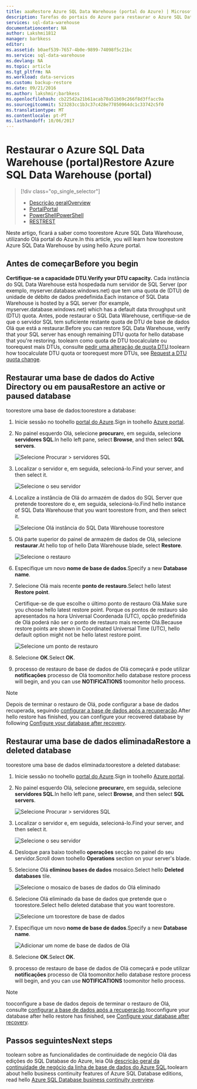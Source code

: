 ```yaml
---
title: aaaRestore Azure SQL Data Warehouse (portal do Azure) | Microsoft Docs
description: Tarefas do portais do Azure para restaurar o Azure SQL Data Warehouse.
services: sql-data-warehouse
documentationcenter: NA
author: Lakshmi1812
manager: barbkess
editor: 
ms.assetid: b0aef539-7657-4b0e-9899-74098f5c21bc
ms.service: sql-data-warehouse
ms.devlang: NA
ms.topic: article
ms.tgt_pltfrm: NA
ms.workload: data-services
ms.custom: backup-restore
ms.date: 09/21/2016
ms.author: lakshmir;barbkess
ms.openlocfilehash: cb225d2a21b61acab70a51b69c266f8d3ffacc9a
ms.sourcegitcommit: 523283cc1b3c37c428e77850964dc1c33742c5f0
ms.translationtype: MT
ms.contentlocale: pt-PT
ms.lasthandoff: 10/06/2017
---
```

# <a name="restore-azure-sql-data-warehouse-portal"></a><span data-ttu-id="357b5-103">Restaurar o Azure SQL Data Warehouse (portal)</span><span class="sxs-lookup"><span data-stu-id="357b5-103">Restore Azure SQL Data Warehouse (portal)</span></span>
> [!div class="op_single_selector"]
> * <span data-ttu-id="357b5-104">[Descrição geral][Overview]</span><span class="sxs-lookup"><span data-stu-id="357b5-104">[Overview][Overview]</span></span>
> * <span data-ttu-id="357b5-105">[Portal][Portal]</span><span class="sxs-lookup"><span data-stu-id="357b5-105">[Portal][Portal]</span></span>
> * <span data-ttu-id="357b5-106">[PowerShell][PowerShell]</span><span class="sxs-lookup"><span data-stu-id="357b5-106">[PowerShell][PowerShell]</span></span>
> * <span data-ttu-id="357b5-107">[REST][REST]</span><span class="sxs-lookup"><span data-stu-id="357b5-107">[REST][REST]</span></span>
>
>
<span data-ttu-id="357b5-108">Neste artigo, ficará a saber como toorestore Azure SQL Data Warehouse, utilizando Olá portal do Azure.</span><span class="sxs-lookup"><span data-stu-id="357b5-108">In this article, you will learn how toorestore Azure SQL Data Warehouse by using hello Azure portal.</span></span>

## <a name="before-you-begin"></a><span data-ttu-id="357b5-109">Antes de começar</span><span class="sxs-lookup"><span data-stu-id="357b5-109">Before you begin</span></span>
<span data-ttu-id="357b5-110">**Certifique-se a capacidade DTU.**</span><span class="sxs-lookup"><span data-stu-id="357b5-110">**Verify your DTU capacity.**</span></span> <span data-ttu-id="357b5-111">Cada instância do SQL Data Warehouse está hospedada num servidor de SQL Server (por exemplo, myserver.database.windows.net) que tem uma quota de (DTU) de unidade de débito de dados predefinida.</span><span class="sxs-lookup"><span data-stu-id="357b5-111">Each instance of SQL Data Warehouse is hosted by a SQL server (for example, myserver.database.windows.net) which has a default data throughput unit (DTU) quota.</span></span> <span data-ttu-id="357b5-112">Antes, pode restaurar o SQL Data Warehouse, certifique-se de que o servidor SQL tem suficiente restante quota de DTU de base de dados Olá que está a restaurar.</span><span class="sxs-lookup"><span data-stu-id="357b5-112">Before you can restore SQL Data Warehouse, verify that your SQL server has enough remaining DTU quota for hello database that you're restoring.</span></span> <span data-ttu-id="357b5-113">toolearn como quota de DTU toocalculate ou toorequest mais DTUs, consulte [pedir uma alteração de quota DTU][Request a DTU quota change].</span><span class="sxs-lookup"><span data-stu-id="357b5-113">toolearn how toocalculate DTU quota or toorequest more DTUs, see [Request a DTU quota change][Request a DTU quota change].</span></span>

## <a name="restore-an-active-or-paused-database"></a><span data-ttu-id="357b5-114">Restaurar uma base de dados do Active Directory ou em pausa</span><span class="sxs-lookup"><span data-stu-id="357b5-114">Restore an active or paused database</span></span>
<span data-ttu-id="357b5-115">toorestore uma base de dados:</span><span class="sxs-lookup"><span data-stu-id="357b5-115">toorestore a database:</span></span>

1. <span data-ttu-id="357b5-116">Inicie sessão no toohello [portal do Azure][Azure portal].</span><span class="sxs-lookup"><span data-stu-id="357b5-116">Sign in toohello [Azure portal][Azure portal].</span></span>
2. <span data-ttu-id="357b5-117">No painel esquerdo Olá, selecione **procurar**e, em seguida, selecione **servidores SQL**.</span><span class="sxs-lookup"><span data-stu-id="357b5-117">In hello left pane, select **Browse**, and then select **SQL servers**.</span></span>

    ![Selecione Procurar > servidores SQL](./media/sql-data-warehouse-restore-database-portal/01-browse-for-sql-server.png)
3. <span data-ttu-id="357b5-119">Localizar o servidor e, em seguida, selecioná-lo.</span><span class="sxs-lookup"><span data-stu-id="357b5-119">Find your server, and then select it.</span></span>

    ![Selecione o seu servidor](./media/sql-data-warehouse-restore-database-portal/01-select-server.png)
4. <span data-ttu-id="357b5-121">Localize a instância de Olá do armazém de dados do SQL Server que pretende toorestore do e, em seguida, selecioná-lo.</span><span class="sxs-lookup"><span data-stu-id="357b5-121">Find hello instance of SQL Data Warehouse that you want toorestore from, and then select it.</span></span>

    ![Selecione Olá instância do SQL Data Warehouse toorestore](./media/sql-data-warehouse-restore-database-portal/01-select-active-dw.png)
5. <span data-ttu-id="357b5-123">Olá parte superior do painel de armazém de dados de Olá, selecione **restaurar**.</span><span class="sxs-lookup"><span data-stu-id="357b5-123">At hello top of hello Data Warehouse blade, select **Restore**.</span></span>

    ![Selecione o restauro](./media/sql-data-warehouse-restore-database-portal/01-select-restore-from-active.png)
6. <span data-ttu-id="357b5-125">Especifique um novo **nome de base de dados**.</span><span class="sxs-lookup"><span data-stu-id="357b5-125">Specify a new **Database name**.</span></span>
7. <span data-ttu-id="357b5-126">Selecione Olá mais recente **ponto de restauro**.</span><span class="sxs-lookup"><span data-stu-id="357b5-126">Select hello latest **Restore point**.</span></span>

   <span data-ttu-id="357b5-127">Certifique-se de que escolhe o último ponto de restauro Olá.</span><span class="sxs-lookup"><span data-stu-id="357b5-127">Make sure you choose hello latest restore point.</span></span> <span data-ttu-id="357b5-128">Porque os pontos de restauro são apresentados na hora Universal Coordenada (UTC), opção predefinida de Olá poderá não ser o ponto de restauro mais recente Olá.</span><span class="sxs-lookup"><span data-stu-id="357b5-128">Because restore points are shown in Coordinated Universal Time (UTC), hello default option might not be hello latest restore point.</span></span>

      ![Selecione um ponto de restauro](./media/sql-data-warehouse-restore-database-portal/01-restore-blade-from-active.png)
8. <span data-ttu-id="357b5-130">Selecione **OK**.</span><span class="sxs-lookup"><span data-stu-id="357b5-130">Select **OK**.</span></span>
9. <span data-ttu-id="357b5-131">processo de restauro de base de dados de Olá começará e pode utilizar **notificações** processo de Olá toomonitor.</span><span class="sxs-lookup"><span data-stu-id="357b5-131">hello database restore process will begin, and you can use **NOTIFICATIONS** toomonitor hello process.</span></span>

> [!NOTE]
> <span data-ttu-id="357b5-132">Depois de terminar o restauro de Olá, pode configurar a base de dados recuperada, seguindo [configurar a base de dados após a recuperação][Configure your database after recovery].</span><span class="sxs-lookup"><span data-stu-id="357b5-132">After hello restore has finished, you can configure your recovered database by following [Configure your database after recovery][Configure your database after recovery].</span></span>
>
>

## <a name="restore-a-deleted-database"></a><span data-ttu-id="357b5-133">Restaurar uma base de dados eliminada</span><span class="sxs-lookup"><span data-stu-id="357b5-133">Restore a deleted database</span></span>
<span data-ttu-id="357b5-134">toorestore uma base de dados eliminada:</span><span class="sxs-lookup"><span data-stu-id="357b5-134">toorestore a deleted database:</span></span>

1. <span data-ttu-id="357b5-135">Inicie sessão no toohello [portal do Azure][Azure portal].</span><span class="sxs-lookup"><span data-stu-id="357b5-135">Sign in toohello [Azure portal][Azure portal].</span></span>
2. <span data-ttu-id="357b5-136">No painel esquerdo Olá, selecione **procurar**e, em seguida, selecione **servidores SQL**.</span><span class="sxs-lookup"><span data-stu-id="357b5-136">In hello left pane, select **Browse**, and then select **SQL servers**.</span></span>

    ![Selecione Procurar > servidores SQL](./media/sql-data-warehouse-restore-database-portal/01-browse-for-sql-server.png)
3. <span data-ttu-id="357b5-138">Localizar o servidor e, em seguida, selecioná-lo.</span><span class="sxs-lookup"><span data-stu-id="357b5-138">Find your server, and then select it.</span></span>

    ![Selecione o seu servidor](./media/sql-data-warehouse-restore-database-portal/02-select-server.png)
4. <span data-ttu-id="357b5-140">Desloque para baixo toohello **operações** secção no painel do seu servidor.</span><span class="sxs-lookup"><span data-stu-id="357b5-140">Scroll down toohello **Operations** section on your server's blade.</span></span>
5. <span data-ttu-id="357b5-141">Selecione Olá **eliminou bases de dados** mosaico.</span><span class="sxs-lookup"><span data-stu-id="357b5-141">Select hello **Deleted databases** tile.</span></span>

    ![Selecione o mosaico de bases de dados do Olá eliminado](./media/sql-data-warehouse-restore-database-portal/02-select-deleted-dws.png)
6. <span data-ttu-id="357b5-143">Selecione Olá eliminado da base de dados que pretende que o toorestore.</span><span class="sxs-lookup"><span data-stu-id="357b5-143">Select hello deleted database that you want toorestore.</span></span>

    ![Selecione um toorestore de base de dados](./media/sql-data-warehouse-restore-database-portal/02-select-deleted-dw.png)
7. <span data-ttu-id="357b5-145">Especifique um novo **nome de base de dados**.</span><span class="sxs-lookup"><span data-stu-id="357b5-145">Specify a new **Database name**.</span></span>

    ![Adicionar um nome de base de dados de Olá](./media/sql-data-warehouse-restore-database-portal/02-restore-blade-from-deleted.png)
8. <span data-ttu-id="357b5-147">Selecione **OK**.</span><span class="sxs-lookup"><span data-stu-id="357b5-147">Select **OK**.</span></span>
9. <span data-ttu-id="357b5-148">processo de restauro de base de dados de Olá começará e pode utilizar **notificações** processo de Olá toomonitor.</span><span class="sxs-lookup"><span data-stu-id="357b5-148">hello database restore process will begin, and you can use **NOTIFICATIONS** toomonitor hello process.</span></span>

> [!NOTE]
> <span data-ttu-id="357b5-149">tooconfigure a base de dados depois de terminar o restauro de Olá, consulte [configurar a base de dados após a recuperação][Configure your database after recovery].</span><span class="sxs-lookup"><span data-stu-id="357b5-149">tooconfigure your database after hello restore has finished, see [Configure your database after recovery][Configure your database after recovery].</span></span>
>
>

## <a name="next-steps"></a><span data-ttu-id="357b5-150">Passos seguintes</span><span class="sxs-lookup"><span data-stu-id="357b5-150">Next steps</span></span>
<span data-ttu-id="357b5-151">toolearn sobre as funcionalidades de continuidade de negócio Olá das edições do SQL Database do Azure, leia Olá [descrição geral da continuidade de negócio da linha de base de dados do Azure SQL][Azure SQL Database business continuity overview].</span><span class="sxs-lookup"><span data-stu-id="357b5-151">toolearn about hello business continuity features of Azure SQL Database editions, read hello [Azure SQL Database business continuity overview][Azure SQL Database business continuity overview].</span></span>

<!--Image references-->

<!--Article references-->
[Azure SQL Database business continuity overview]: ../sql-database/sql-database-business-continuity.md
[Overview]: ./sql-data-warehouse-restore-database-overview.md
[Portal]: ./sql-data-warehouse-restore-database-portal.md
[PowerShell]: ./sql-data-warehouse-restore-database-powershell.md
[REST]: ./sql-data-warehouse-restore-database-rest-api.md
[Configure your database after recovery]: ../sql-database/sql-database-disaster-recovery.md#configure-your-database-after-recovery
[Request a DTU quota change]: ./sql-data-warehouse-get-started-create-support-ticket.md#request-quota-change

<!--MSDN references-->

<!--Blog references-->

<!--Other Web references-->
[Azure portal]: https://portal.azure.com/
